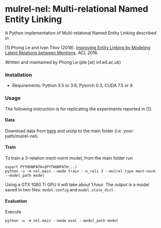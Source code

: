 mulrel-nel: Multi-relational Named Entity Linking
========

A Python implementation of Multi-relatonal Named Entity Linking described in 

[1] Phong Le and Ivan Titov (2018). [Improving Entity Linking by 
Modeling Latent Relations between Mentions](https://arxiv.org/pdf/1804.10637.pdf). ACL 2018.

Written and maintained by Phong Le (ple [at] inf.ed.ac.uk)


### Installation

- Requirements: Python 3.5 or 3.6, Pytorch 0.3, CUDA 7.5 or 8

### Usage

The following instruction is for replicating the experiments reported in [1]. 


#### Data

Download data from [here](https://drive.google.com/open?id=1IDjXFnNnHf__MO5j_onw4YwR97oS8lAy) 
and unzip to the main folder (i.e. your-path/mulrel-nel).

#### Train

To train a 3-relation ment-norm model, from the main folder run 

    export PYTHONPATH=$PYTHONPATH:../
    python -u -m nel.main --mode train --n_rels 3 --mulrel_type ment-norm --model_path model
 
Using a GTX 1080 Ti GPU it will take about 1 hour. The output is a model saved in two files: 
`model.config` and `model.state_dict` . 

#### Evaluation

Execute

    python -u -m nel.main --mode eval --model_path model

